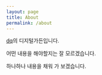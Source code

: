 ```yaml
---
layout: page
title: About
permalink: /about
---
```


[dq](https://dqj.notion.site/e0bf164fb4ae4cd5baed1baf96990cb8)의 디지털가든입니다.

어떤 내용을 해야할지는 잘 모르겠습니다.

하나하나 내용을 채워 가 보겠습니다.